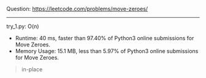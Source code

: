 Question: https://leetcode.com/problems/move-zeroes/

---

try_1.py: O(n)
* Runtime: 40 ms, faster than 97.40% of Python3 online submissions for Move Zeroes.
* Memory Usage: 15.1 MB, less than 5.97% of Python3 online submissions for Move Zeroes.

> in-place
